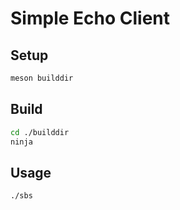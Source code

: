 # Simple Echo Client
## Setup
```bash
meson builddir
```

## Build
```bash
cd ./builddir
ninja
```

## Usage
```bash
./sbs
```